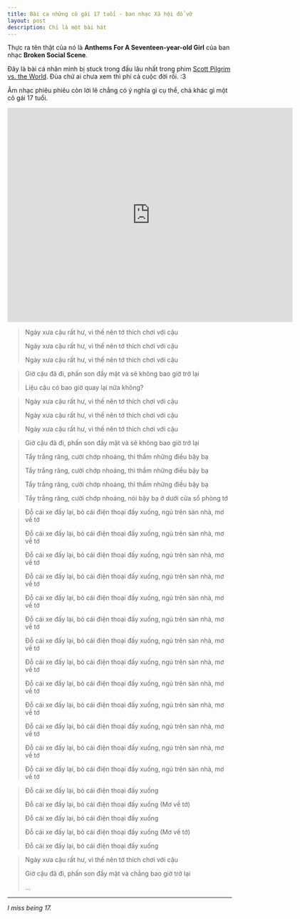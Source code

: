 ```yaml
---
title: Bài ca những cô gái 17 tuổi - ban nhạc Xã hội đổ vỡ
layout: post
description: Chỉ là một bài hát
---
```


Thực ra tên thật của nó là
**Anthems For A Seventeen-year-old Girl** của ban nhạc 
**Broken Social Scene**.

Đây là bài cá nhân mình bị stuck trong đầu lâu nhất trong phim [Scott Pilgrim 
vs. the World](http://www.youtube.com/watch?v=8NUBVcit5VM). Đùa chứ ai chưa xem
thì phí cả cuộc đời rồi. :3

Âm nhạc phiêu phiêu còn lời lẽ chẳng có ý nghĩa gì cụ thể, chả khác gì một cô gái
17 tuổi.

<iframe width="640" height="480" src="http://www.youtube.com/embed/xl3PyTqsc5c" frameborder="0">
</iframe>

> Ngày xưa cậu rất hư, vì thế nên tớ thích chơi với cậu
>
> Ngày xưa cậu rất hư, vì thế nên tớ thích chơi với cậu
>
> Ngày xưa cậu rất hư, vì thế nên tớ thích chơi với cậu
>

>
> Giờ cậu đã đi, phấn son đầy mặt và sẽ không bao giờ trở lại
>
> Liệu cậu có bao giờ quay lại nữa không?
>

>
> Ngày xưa cậu rất hư, vì thế nên tớ thích chơi với cậu
>
> Ngày xưa cậu rất hư, vì thế nên tớ thích chơi với cậu
>
> Ngày xưa cậu rất hư, vì thế nên tớ thích chơi với cậu
>

>
> Giờ cậu đã đi, phấn son đầy mặt và sẽ không bao giờ trở lại
>
>
> Tẩy trắng răng, cười chớp nhoáng, thì thầm những điều bậy bạ
>
> Tẩy trắng răng, cười chớp nhoáng, thì thầm những điều bậy bạ
>
> Tẩy trắng răng, cười chớp nhoáng, thì thầm những điều bậy bạ
>
> Tẩy trắng răng, cười chớp nhoáng, nói bậy bạ ở dưới cửa sổ phòng tớ
>

>
> Đỗ cái xe đấy lại, bỏ cái điện thoại đấy xuống, ngủ trên sàn nhà, mơ về tớ
>
> Đỗ cái xe đấy lại, bỏ cái điện thoại đấy xuống, ngủ trên sàn nhà, mơ về tớ
>
> Đỗ cái xe đấy lại, bỏ cái điện thoại đấy xuống, ngủ trên sàn nhà, mơ về tớ
>
> Đỗ cái xe đấy lại, bỏ cái điện thoại đấy xuống, ngủ trên sàn nhà, mơ về tớ
>
> Đỗ cái xe đấy lại, bỏ cái điện thoại đấy xuống, ngủ trên sàn nhà, mơ về tớ
>
> Đỗ cái xe đấy lại, bỏ cái điện thoại đấy xuống, ngủ trên sàn nhà, mơ về tớ
>
> Đỗ cái xe đấy lại, bỏ cái điện thoại đấy xuống, ngủ trên sàn nhà, mơ về tớ
>
> Đỗ cái xe đấy lại, bỏ cái điện thoại đấy xuống, ngủ trên sàn nhà, mơ về tớ
>
> Đỗ cái xe đấy lại, bỏ cái điện thoại đấy xuống, ngủ trên sàn nhà, mơ về tớ
>
> Đỗ cái xe đấy lại, bỏ cái điện thoại đấy xuống, ngủ trên sàn nhà, mơ về tớ
>
> Đỗ cái xe đấy lại, bỏ cái điện thoại đấy xuống, ngủ trên sàn nhà, mơ về tớ
>
> Đỗ cái xe đấy lại, bỏ cái điện thoại đấy xuống, ngủ trên sàn nhà, mơ về tớ
>
> Đỗ cái xe đấy lại, bỏ cái điện thoại đấy xuống, ngủ trên sàn nhà, mơ về tớ
>

>
> Đỗ cái xe đấy lại, bỏ cái điện thoại đấy xuống
>
> Đỗ cái xe đấy lại, bỏ cái điện thoại đấy xuống (Mơ về tớ)
>
> Đỗ cái xe đấy lại, bỏ cái điện thoại đấy xuống
>
> Đỗ cái xe đấy lại, bỏ cái điện thoại đấy xuống (Mơ về tớ)
>
> Đỗ cái xe đấy lại, bỏ cái điện thoại đấy xuống
>

>
> Ngày xưa cậu rất hư, vì thế nên tớ thích chơi với cậu
>
> Giờ cậu đã đi, phấn son đầy mặt và chẳng bao giờ trở lại
>
> ...

----

*I miss being 17.*
